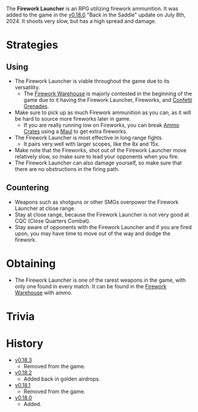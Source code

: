 <Stub/>
<Event/>

The **Firework Launcher** is an RPG utilizing firework ammunition. It was added to the game in the [v0.18.0](https://github.com/HasangerGames/suroi/releases/tag/v0.18.0) "Back in the Saddle" update on July 8th, 2024. It shoots very slow, but has a high spread and damage. 

# Strategies

## Using

- The Firework Launcher is viable throughout the game due to its versatility.
  - The [Firework Warehouse](/buildings/firework_warehouse) is majorly contested in the beginning of the game due to it having the Firework Launcher, Fireworks, and [Confetti Grenades](/weapons/throwables/confetti_grenade).
- Make sure to pick up as much Firework ammunition as you can, as it will be hard to source more fireworks later in game.
  - If you are really running low on Fireworks, you can break [Ammo Crates](/obstacles/ammo_crate) using a [Maul](/weapons/melee/maul) to get extra fireworks.
- The Firework Launcher is most effective in long range fights.
  - It pairs very well with larger scopes, like the 8x and 15x.
- Make note that the Fireworks, shot out of the Firework Launcher move relatively slow, so make sure to lead your opponents when you fire.
- The Firework Launcher can also damage yourself, so make sure that there are no obstructions in the firing path.

## Countering

- Weapons such as shotguns or other SMGs overpower the Firework Launcher at close range.
- Stay at close range, because the Firework Launcher is not very good at CQC (Close Quarters Combat).
- Stay aware of opponents with the Firework Launcher and if you are fired upon, you may have time to move out of the way and dodge the firework.

# Obtaining

- The Firework Launcher is one of the rarest weapons in the game, with only one found in every match. It can be found in the [Firework Warehouse](/buildings/firework_warehouse) with ammo.

# Trivia

# History

- [v0.18.3](https://github.com/HasangerGames/suroi/releases/tag/v0.18.3)
  - Removed from the game.
- [v0.18.2](https://github.com/HasangerGames/suroi/releases/tag/v0.18.2)
  - Added back in golden airdrops.
- [v0.18.1](https://github.com/HasangerGames/suroi/releases/tag/v0.18.1)
  - Removed from the game.
- [v0.18.0](https://github.com/HasangerGames/suroi/releases/tag/v0.18.0)
  - Added.
